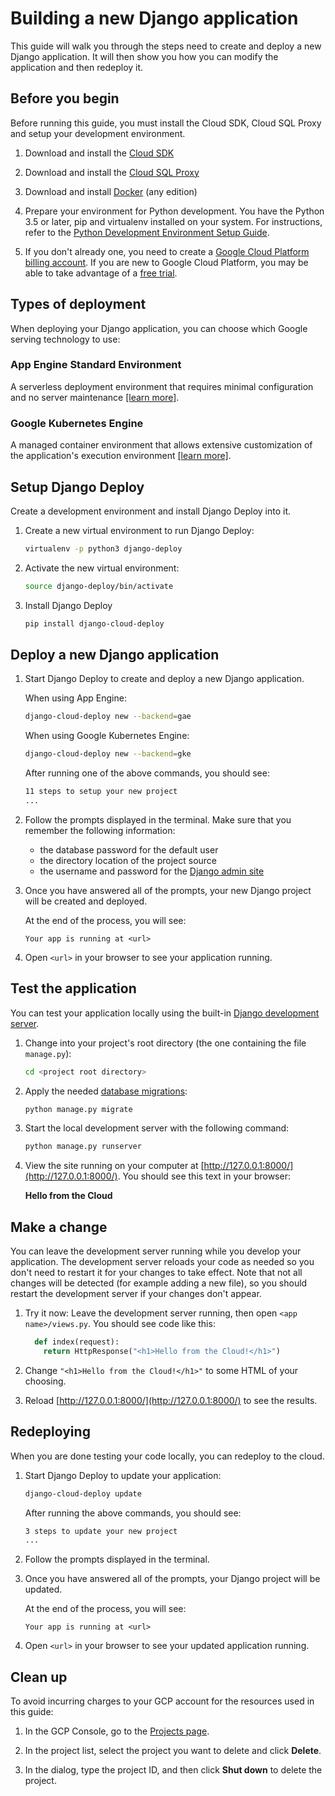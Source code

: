 # Building a new Django application

This guide will walk you through the steps need to create and deploy a new
Django application. It will then show you how you can modify the application
and then redeploy it.

## Before you begin

Before running this guide, you must install the Cloud SDK, Cloud SQL Proxy
and setup your development environment.

1. Download and install the
   [Cloud SDK](https://cloud.google.com/sdk/docs/quickstarts)

2. Download and install the
   [Cloud SQL Proxy](https://cloud.google.com/sql/docs/mysql/connect-admin-proxy#install)

3. Download and install [Docker](https://docs.docker.com/install/overview/)
   (any edition)

4. Prepare your environment for Python development. You have the Python 3.5 or
   later, pip and virtualenv installed on your system. For instructions, refer
   to the [Python Development Environment Setup Guide](https://cloud.google.com/python/setup).

5. If you don't already one, you need to create a
   [Google Cloud Platform billing account](https://console.cloud.google.com/billing).
   If you are new to Google Cloud Platform, you may be able to take advantage of
   a [free trial](https://cloud.google.com/free/).

## Types of deployment

When deploying your Django application, you can choose which Google serving
technology to use:

### App Engine Standard Environment

A serverless deployment environment that requires minimal configuration and
no server maintenance
[[learn more]](https://cloud.google.com/appengine/).

### Google Kubernetes Engine

A managed container environment that allows extensive customization of the
application's execution environment
[[learn more]](https://cloud.google.com/kubernetes-engine/).

## Setup Django Deploy

Create a development environment and install Django Deploy into it.

1. Create a new virtual environment to run Django Deploy:

   ```bash
   virtualenv -p python3 django-deploy
   ```

2. Activate the new virtual environment:

   ```bash
   source django-deploy/bin/activate
   ```

3. Install Django Deploy

   ```bash
   pip install django-cloud-deploy
   ```

## Deploy a new Django application

1. Start Django Deploy to create and deploy a new Django application.

   When using App Engine:

   ```bash
   django-cloud-deploy new --backend=gae
   ```

   When using Google Kubernetes Engine:

   ```bash
   django-cloud-deploy new --backend=gke
   ```

   After running one of the above commands, you should see:
   ```bash
   11 steps to setup your new project
   ...
   ```

2. Follow the prompts displayed in the terminal. Make sure that you remember
   the following information:
    - the database password for the default user
    - the directory location of the project source
    - the username and password for the
      [Django admin site](https://docs.djangoproject.com/en/2.1/ref/contrib/admin/)

3. Once you have answered all of the prompts, your new Django project will be
   created and deployed.

   At the end of the process, you will see:
   ```
   Your app is running at <url>
   ```

4. Open `<url>` in your browser to see your application running.

## Test the application

You can test your application locally using the built-in
[Django development server](https://docs.djangoproject.com/en/2.1/intro/tutorial01/#the-development-server).

1. Change into your project's root directory (the one containing the file
   `manage.py`):

   ```bash
   cd <project root directory>
   ```

2. Apply the needed [database migrations](https://docs.djangoproject.com/en/2.1/topics/migrations/):

   ```bash
   python manage.py migrate
   ```

3. Start the local development server with the following command:

   ```bash
   python manage.py runserver
   ```

4. View the site running on your computer at
[http://127.0.0.1:8000/](http://127.0.0.1:8000/). You should see this text in
your browser:

    **Hello from the Cloud**

## Make a change

You can leave the development server running while you develop your
application. The development server reloads your code as needed so you don't
need to restart it for your changes to take effect. Note that not all changes
will be detected (for example adding a new file), so you should restart the
development server if your changes don't appear.

1. Try it now: Leave the development server running, then open
   `<app name>/views.py`. You should see code like this:

   ```python
     def index(request):
       return HttpResponse("<h1>Hello from the Cloud!</h1>")
   ```

2. Change `"<h1>Hello from the Cloud!</h1>"` to some HTML of your choosing.

3. Reload [http://127.0.0.1:8000/](http://127.0.0.1:8000/) to see the results.


## Redeploying

When you are done testing your code locally, you can redeploy to the cloud.

1. Start Django Deploy to update your application:

   ```bash
   django-cloud-deploy update
   ```

   After running the above commands, you should see:
   ```bash
   3 steps to update your new project
   ...
   ```

2. Follow the prompts displayed in the terminal.

3. Once you have answered all of the prompts, your Django project will be
   updated.

   At the end of the process, you will see:
   ```
   Your app is running at <url>
   ```

4. Open `<url>` in your browser to see your updated application running.

## Clean up
To avoid incurring charges to your GCP account for the resources used in this
guide:

1. In the GCP Console, go to the
   [Projects page](https://console.cloud.google.com/iam-admin/projects).

2. In the project list, select the project you want to delete and click
   **Delete**.

3. In the dialog, type the project ID, and then click **Shut down** to delete
   the project.
